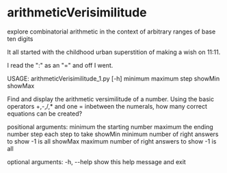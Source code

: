 # arithmeticVerisimilitude
explore combinatorial arithmetic in the context of arbitrary ranges of base ten digits

It all started with the childhood urban superstition of making a wish on 11:11.

I read the ":" as an "=" and off I went. 




USAGE: arithmeticVerisimilitude_1.py [-h] minimum maximum step showMin showMax

Find and display the arithmetic versimilitude of a number. Using the basic
operators +,-,/,* and one = inbetween the numerals, how many correct equations
can be created?

positional arguments:
  minimum     the starting number
  maximum     the ending number
  step        each step to take
  showMin     minimum number of right answers to show -1 is all
  showMax     maximum number of right answers to show -1 is all

optional arguments:
  -h, --help  show this help message and exit
